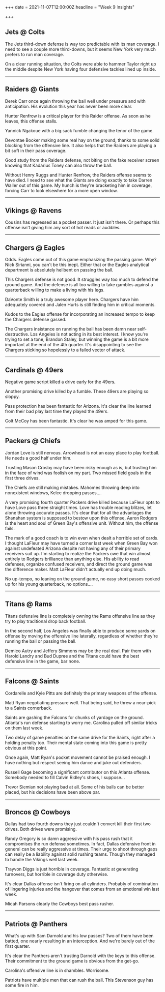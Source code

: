 +++
date = 2021-11-07T12:00:00Z
headline = "Week 9 Insights"

+++
## Jets @ Colts

The Jets third-down defense is way too predictable with its man coverage. I need to see a couple more third-downs, but it seems New York very much prefers to run man coverage.

On a clear running situation, the Colts were able to hammer Taylor right up the middle despite New York having four defensive tackles lined up inside.

***

## Raiders @ Giants

Derek Carr once again throwing the ball well under pressure and with anticipation. His evolution this year has never been more clear.

Hunter Renfrow is a critical player for this Raider offense. As soon as he leaves, this offense stalls.

Yannick Ngakoue with a big sack fumble changing the tenor of the game.

Devontae Booker making some real hay on the ground, thanks to some solid blocking from the offensive line. It also helps that the Raiders are playing a bit soft in their pass coverage.

Good study from the Raiders defense, not biting on the fake receiver screen knowing that Kadarius Toney can also throw the ball.

Without Henry Ruggs and Hunter Renfrow, the Raiders offense seems to have died. I need to see what the Giants are doing exactly to take Darren Waller out of this game. My hunch is they're bracketing him in coverage, forcing Carr to look elsewhere for a more open window.

***

## Vikings @ Ravens

Cousins has regressed as a pocket passer. It just isn't there. Or perhaps this offense isn't giving him any sort of hot reads or audibles.

***

## Chargers @ Eagles

Odds. Eagles come out of this game emphasizing the passing game. Why? Nick Sirianni, you can't be this inept. Either that or the Eagles analytical department is absolutely hellbent on passing the ball.

This Chargers defense is not good. It struggles way too much to defend the ground game. And the defense is all too willing to take gambles against a quarterback willing to make a living with his legs.

DaVonte Smith is a truly awesome player here. Chargers have him adequately covered and Jalen Hurts is still finding him in critical moments.

Kudos to the Eagles offense for incorporating an increased tempo to keep the Chargers defense gassed.

The Chargers insistance on running the ball has been damn near self-destructive. Los Angeles is not acting in its best interest. I know you're trying to set a tone, Brandon Staley, but winning the game is a bit more important at the end of the 4th quarter. It's disappointing to see the Chargers sticking so hopelessly to a failed vector of attack.

***

## Cardinals @ 49ers

Negative game script killed a drive early for the 49ers.

Another promising drive killed by a fumble. These 49ers are playing so sloppy.

Pass protection has been fantastic for Arizona. It's clear the line learned from their bad play last time they played the 49ers.

Colt McCoy has been fantastic. It's clear he was amped for this game.

***

## Packers @ Chiefs

Jordan Love is still nervous. Arrowhead is not an easy place to play football. He needs a good half under him.

Trusting Mason Crosby may have been risky enough as is, but trusting him in the face of wind was foolish on my part. Two missed field goals in the first three drives.

The Chiefs are still making mistakes. Mahomes throwing deep into nonexistent windows, Kelce dropping passes....

A very promising fourth quarter Packers drive killed because LaFleur opts to have Love pass three straight times. Love has trouble reading blitzes, let alone throwing accurate passes. It's clear that for all the advantages the Shanahan system is supposed to bestow upon this offense,  Aaron Rodgers is the heart and soul of Green Bay's offensive unit. Without him, the offense fails.

The mark of a good coach is to win even when dealt a horrible set of cards. I thought LaFleur may have turned a corner last week when Green Bay won against undefeated Arizona despite not having any of their primary receivers suit up. I'm starting to realize the Packers owe that win almost entirely to Rodgers brilliance than anything else. His ability to read defenses, organize confused receivers, and direct the ground game was the difference maker. Matt LaFleur didn't actually end up doing much.

No up-tempo, no leaning on the ground game, no easy short passes cooked up for his young quarterback, no options....

***

## Titans @ Rams

Titans defensive line is completely owning the Rams offensive line as they try to play traditional drop back football.

In the second half, Los Angeles was finally able to produce some yards on offense by moving the offensive line laterally, regardless of whether they're running the ball or passing the ball.

Demico Autry and Jeffery Simmons may be the real deal. Pair them with Harold Landry and Bud Dupree and the Titans could have the best defensive line in the game, bar none.

***

## Falcons @ Saints

Cordarelle and Kyle Pitts are definitely the primary weapons of the offense.

Matt Ryan negotiating pressure well. That being said, he threw a near-pick to a Saints cornerback.

Saints are gashing the Falcons for chunks of yardage on the ground. Atlanta's run defense starting to worry me. Carolina pulled off similar tricks on them last week.

Two delay of game penalties on the same drive for the Saints, right after a holding penalty too. Their mental state coming into this game is pretty obvious at this point.

Once again, Matt Ryan's pocket movement cannot be praised enough. I have nothing but respect seeing him dance and juke out defenders.

Russell Gage becoming a significant contributor on this Atlanta offense. Somebody needed to fill Calvin Ridley's shoes, I suppose...

Trevor Siemian not playing bad at all. Some of his balls can be better placed, but his decisions have been above par.

***

## Broncos @ Cowboys

Dallas had two fourth downs they just couldn't convert kill their first two drives. Both drives were promising.

Randy Gregory is so damn aggressive with his pass rush that it compromises the run defense sometimes. In fact, Dallas defensive front in general can be really aggressive at times. Their urge to shoot through gaps can really be a liability against solid rushing teams. Though they managed to handle the Vikings well last week.

Trayvon Diggs is just horrible in coverage. Fantastic at generating turnovers, but horrible in coverage duty otherwise.

It's clear Dallas offense isn't firing on all cylinders. Probably of combination of lingering injuries and the hangover that comes from an emotional win last week.

Micah Parsons clearly the Cowboys best pass rusher.

***

## Patriots @ Panthers

What's up with Sam Darnold and his low passes? Two of them have been batted, one nearly resulting in an interception. And we're barely out of the first quarter.

It's clear the Panthers aren't trusting Darnold with the keys to this offense. Their commitment to the ground game is obvious from the get-go.

Carolina's offensive line is in shambles. Worrisome.

Patriots have multiple men that can rush the ball. This Stevenson guy has some fire in him.